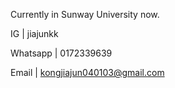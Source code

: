 Currently in Sunway University now. 

IG       | jiajunkk

Whatsapp | 0172339639

Email    | kongjiajun040103@gmail.com


<!---
JIAJUNKK/JIAJUNKK is a ✨ special ✨ repository because its `README.md` (this file) appears on your GitHub profile.
You can click the Preview link to take a look at your changes.
--->
